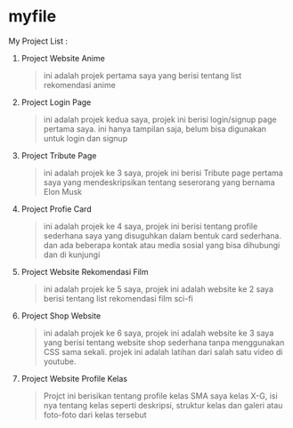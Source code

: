 # myfile
My Project List :

1. Project Website Anime
    >ini adalah projek pertama saya yang berisi tentang list rekomendasi anime 
2. Project Login Page
    >ini adalah projek kedua saya, projek ini berisi login/signup page pertama saya. ini hanya tampilan saja, belum bisa digunakan untuk login dan signup
3. Project Tribute Page
    >ini adalah projek ke 3 saya, projek ini berisi Tribute page pertama saya yang mendeskripsikan tentang seserorang yang bernama Elon Musk
4. Project Profie Card
    >ini adalah projek ke 4 saya, projek ini berisi tentang profile sederhana saya yang disuguhkan dalam bentuk card sederhana. dan ada beberapa kontak atau media sosial yang bisa dihubungi dan di kunjungi
5. Project Website Rekomendasi Film
    >ini adalah projek ke 5 saya, projek ini adalah website ke 2 saya berisi tentang list rekomendasi film sci-fi
6. Project Shop Website
    >ini adalah projek ke 6 saya, projek ini adalah website ke 3 saya yang berisi tentang website shop sederhana tanpa menggunakan CSS sama sekali. projek ini adalah latihan dari salah satu video di youtube.
7. Project Website Profile Kelas
    >Projct ini berisikan tentang profile kelas SMA saya kelas X-G, isi nya tentang kelas seperti deskripsi, struktur kelas dan galeri atau foto-foto dari kelas tersebut